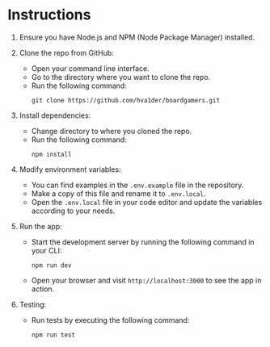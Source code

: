 # Instructions

1. Ensure you have Node.js and NPM (Node Package Manager) installed.

2. Clone the repo from GitHub:
   - Open your command line interface.
   - Go to the directory where you want to clone the repo.
   - Run the following command:
     ```
     git clone https://github.com/hva1der/boardgamers.git
     ```

3. Install dependencies:
   - Change directory to where you cloned the repo.
   - Run the following command:
     ```
     npm install
     ```

4. Modify environment variables:
   - You can find examples in the `.env.example` file in the repository.
   - Make a copy of this file and rename it to `.env.local`.
   - Open the `.env.local` file in your code editor and update the variables according to your needs.

5. Run the app:
   - Start the development server by running the following command in your CLI:
     ```
     npm run dev
     ```
   - Open your browser and visit `http://localhost:3000` to see the app in action.

6. Testing:
   - Run tests by executing the following command:
     ```
     npm run test
     ```
